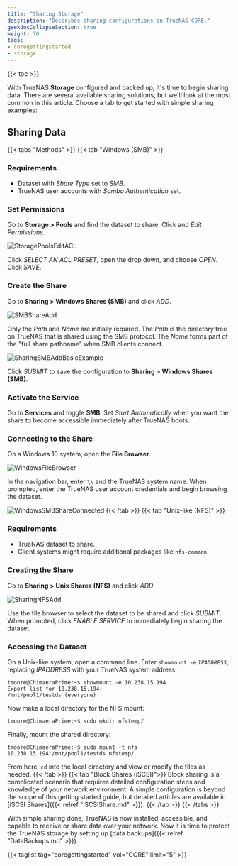 ```yaml
---
title: "Sharing Storage"
description: "Describes sharing configurations on TrueNAS CORE."
geekdocCollapseSection: true
weight: 70
tags:
- coregettingstarted
- storage
---
```


{{< toc >}}

With TrueNAS **Storage** configured and backed up, it's time to begin sharing data.
There are several available sharing solutions, but we'll look at the most common in this article.
Choose a tab to get started with simple sharing examples:

## Sharing Data

{{< tabs "Methods" >}}
{{< tab "Windows (SMB)" >}}
### Requirements

* Dataset with *Share Type* set to *SMB*.
* TrueNAS user accounts with *Samba Authentication* set.

### Set Permissions

Go to **Storage > Pools** and find the dataset to share.
Click <i class="fa fa-ellipsis-v" aria-hidden="true" title="Options"></i> and *Edit Permissions*.

![StoragePoolsEditACL](/images/CORE/Storage/StoragePoolsEditACL.png "Editing SMB dataset permissions")

Click *SELECT AN ACL PRESET*, open the drop down, and choose *OPEN*.
Click *SAVE*.

### Create the Share

Go to **Sharing > Windows Shares (SMB)** and click *ADD*.

![SMBShareAdd](/images/CORE/Sharing/SharingSMBAdd.png "Basic SMB Share Options")

Only the *Path* and *Name* are initially required.
The *Path* is the directory tree on TrueNAS that is shared using the SMB protocol.
The *Name* forms part of the "full share pathname" when SMB clients connect.

![SharingSMBAddBasicExample](/images/CORE/Sharing/SharingSMBAddBasicExample.png "SMB Share Example")

Click *SUBMIT* to save the configuration to **Sharing > Windows Shares (SMB)**.

### Activate the Service

Go to **Services** and toggle **SMB**.
Set *Start Automatically* when you want the share to become accessible immediately after TrueNAS boots.

### Connecting to the Share

On a Windows 10 system, open the **File Browser**.

![WindowsFileBrowser](/images/CORE/WindowsFileBrowser.png "Windows 10 File Browser")

In the navigation bar, enter `\\` and the TrueNAS system name.
When prompted, enter the TrueNAS user account credentials and begin browsing the dataset.

![WindowsSMBShareConnected](/images/CORE/WindowsSMBShareConnected.png "Viewing the SMB Dataset")
{{< /tab >}}
{{< tab "Unix-like (NFS)" >}}
### Requirements

* TrueNAS dataset to share.
* Client systems might require additional packages like `nfs-common`.

### Creating the Share

Go to **Sharing > Unix Shares (NFS)** and click *ADD*.

![SharingNFSAdd](/images/CORE/Sharing/SharingNFSAdd.png "Creating a new NFS share")

Use the file browser to select the dataset to be shared and click *SUBMIT*.
When prompted, click *ENABLE SERVICE* to immediately begin sharing the dataset.

### Accessing the Dataset

On a Unix-like system, open a command line.
Enter `showmount -e` *`IPADDRESS`*, replacing *IPADDRESS* with your TrueNAS system address:

```
tmoore@ChimaeraPrime:~$ showmount -e 10.238.15.194
Export list for 10.238.15.194:
/mnt/pool1/testds (everyone)
```

Now make a local directory for the NFS mount:

```
tmoore@ChimaeraPrime:~$ sudo mkdir nfstemp/
```

Finally, mount the shared directory:

```
tmoore@ChimaeraPrime:~$ sudo mount -t nfs 10.238.15.194:/mnt/pool1/testds nfstemp/
```

From here, `cd` into the local directory and view or modify the files as needed.
{{< /tab >}}
{{< tab "Block Shares (iSCSI)">}}
Block sharing is a complicated scenario that requires detailed configuration steps and knowledge of your network environment.
A simple configuration is beyond the scope of this getting started guide, but detailed articles are available in [iSCSI Shares]({{< relref "iSCSIShare.md" >}}).
{{< /tab >}}
{{< /tabs >}}

With simple sharing done, TrueNAS is now installed, accessible, and capable to receive or share data over your network.
Now it is time to protect the TrueNAS storage by setting up [data backups]({{< relref "DataBackups.md" >}}).

{{< taglist tag="coregettingstarted" vol="CORE" limit="5" >}}
